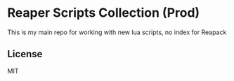 # Reaper Scripts Collection (Prod)

This is my main repo for working with new lua scripts, no index for Reapack 

## License

MIT
